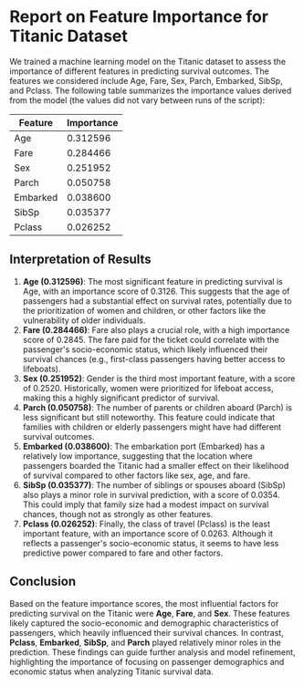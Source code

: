# Report on Feature Importance for Titanic Dataset

We trained a machine learning model on the Titanic dataset to assess the importance of different features in predicting survival outcomes. The features we considered include Age, Fare, Sex, Parch, Embarked, SibSp, and Pclass. The following table summarizes the importance values derived from the model (the values did not vary between runs of the script):


| Feature  | Importance |
| ---------- | ------------ |
| Age      | 0.312596   |
| Fare     | 0.284466   |
| Sex      | 0.251952   |
| Parch    | 0.050758   |
| Embarked | 0.038600   |
| SibSp    | 0.035377   |
| Pclass   | 0.026252   |

## Interpretation of Results

1. **Age (0.312596)**: The most significant feature in predicting survival is Age, with an importance score of 0.3126. This suggests that the age of passengers had a substantial effect on survival rates, potentially due to the prioritization of women and children, or other factors like the vulnerability of older individuals.
2. **Fare (0.284466)**: Fare also plays a crucial role, with a high importance score of 0.2845. The fare paid for the ticket could correlate with the passenger's socio-economic status, which likely influenced their survival chances (e.g., first-class passengers having better access to lifeboats).
3. **Sex (0.251952)**: Gender is the third most important feature, with a score of 0.2520. Historically, women were prioritized for lifeboat access, making this a highly significant predictor of survival.
4. **Parch (0.050758)**: The number of parents or children aboard (Parch) is less significant but still noteworthy. This feature could indicate that families with children or elderly passengers might have had different survival outcomes.
5. **Embarked (0.038600)**: The embarkation port (Embarked) has a relatively low importance, suggesting that the location where passengers boarded the Titanic had a smaller effect on their likelihood of survival compared to other factors like sex, age, and fare.
6. **SibSp (0.035377)**: The number of siblings or spouses aboard (SibSp) also plays a minor role in survival prediction, with a score of 0.0354. This could imply that family size had a modest impact on survival chances, though not as strongly as other features.
7. **Pclass (0.026252)**: Finally, the class of travel (Pclass) is the least important feature, with an importance score of 0.0263. Although it reflects a passenger's socio-economic status, it seems to have less predictive power compared to fare and other factors.

## Conclusion

Based on the feature importance scores, the most influential factors for predicting survival on the Titanic were **Age**, **Fare**, and **Sex**. These features likely captured the socio-economic and demographic characteristics of passengers, which heavily influenced their survival chances. In contrast, **Pclass**, **Embarked**, **SibSp**, and **Parch** played relatively minor roles in the prediction. These findings can guide further analysis and model refinement, highlighting the importance of focusing on passenger demographics and economic status when analyzing Titanic survival data.

```

```
